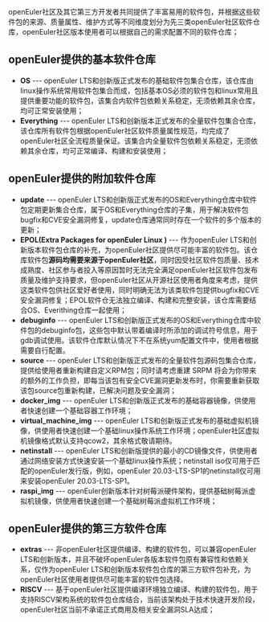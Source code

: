 openEuler社区及其它第三方开发者共同提供了丰富易用的软件包，并根据这些软件包的来源、质量属性、维护方式等不同维度划分为先三类openEuler社区软件仓库，openEuler社区版本使用者可以根据自己的需求配置不同的软件仓库；

##  openEuler提供的基本软件仓库
-  **OS** --- openEuler LTS和创新版正式发布的基础软件包集合仓库，该仓库由linux操作系统常用软件包集合而成，包括基本OS必须的软件包和linux常用且提供重要功能的软件包，该集合内软件包依赖关系稳定，无须依赖其余仓库，均可正常安装使用；
-  **Everything** --- openEuler LTS和创新版本正式发布的全量软件包集合仓库，该仓库所有软件包根据openEuler社区软件质量属性规范，均完成了openEuler社区全流程质量保证。该集合内全量软件包依赖关系稳定，无须依赖其余仓库，均可正常编译、构建和安装使用；

##  openEuler提供的附加软件仓库
-  **update** --- openEuler LTS和创新版正式发布的OS和Everything仓库中软件包定期更新集合仓库，属于OS和Everything仓库的子集，用于解决软件包bugfix和CVE安全漏洞修复，update仓库通常同时存在一个软件的多个版本的更新；
-  **EPOL(Extra Packages for openEuler Linux )** --- 作为openEuler LTS和创新版本软件包仓库的补充，为openEuler社区提供尽可能丰富的软件包。该仓库软件包**源码均需要来源于openEuler社区**，同时因受社区软件包质量、技术成熟度、社区参与者投入等原因暂时无法完全满足openEuler社区软件包发布质量及维护支持要求，但openEuler社区从开源社区使用者角度来考虑，提供这类软件包供社区爱好者使用，同时明确无法为该类软件包提供bugfix和CVE安全漏洞修复；EPOL软件仓无法独立编译、构建和完整安装，该仓库需要结合OS、Everithing仓库一起使用；
-  **debuginfo** ---  openEuler LTS和创新版正式发布的OS和Everything仓库中软件包的debuginfo包，这些包中默认带着编译时所添加的调试符号信息，用于gdb调试使用。该软件仓库默认情况下不在系统yum配置文件中，使用者根据需要自行配置。
-  **source** --- openEuler LTS和创新版正式发布的全量软件包源码包集合仓库，提供给使用者重新构建自定义RPM包；同时请考虑重建 SRPM 将会为你带来的额外的工作负担，即每当该包有安全CVE漏洞更新发布时，你需要重新获取该包source包重新构建，已解决问题及安全漏洞；
-  **docker_img** --- openEuler LTS和创新版正式发布的基础容器镜像，供使用者快速创建一个基础容器工作环境；
-  **virtual_machine_img** ---  openEuler LTS和创新版正式发布的基础虚拟机镜像，供使用者快速创建一个基础linux操作系统工作环境；openEuler社区虚拟机镜像格式默认支持qcow2，其余格式敬请期待。
-  **netinstall** --- openEuler LTS和创新版提供的最小的CD镜像文件，供使用者通过网络安装方式快速安装一个基础linux操作系统；netinstall iso仅可用于匹配的openEuler发行版，例如，openEuler 20.03-LTS-SP1的netinstall仅可用来安装openEuler 20.03-LTS-SP1。
-  **raspi_img** --- openEuler创新版本针对树莓派硬件架构，提供基础树莓派虚拟机镜像，供使用者快速创建一个基础树莓派虚拟机工作环境；

##  openEuler提供的第三方软件仓库
-  **extras** --- 非openEuler社区提供编译、构建的软件包，可以兼容openEuler LTS和创新版本，并且不破坏openEuler各版本软件包原有兼容性和依赖关系，仅作为openEuler LTS和创新版本软件包仓库的第三方软件包补充，为openEuler社区使用者提供尽可能丰富的软件包选择。
-  **RISCV** --- 基于openEuler社区提供编译环境独立编译、构建的软件包，用于支持RISCV架构系统的软件包仓库结合，当前该架构处于技术快速开发阶段，openEuler社区当前不承诺正式商用及相关安全漏洞SLA达成；